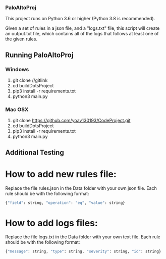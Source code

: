 ### PaloAltoProj

This project runs on Python 3.6 or higher (Python 3.8 is recommended).

Given a set of rules in a json file, and a "logs.txt" file, this script will create an output.txt file, which contains all of the logs that follows at least one of the given rules.

## Running PaloAltoProj
### Windows

1. git clone //gitlink
2. cd buildDotsProject
3. pip3 install -r requirements.txt
4. python3 main.py

### Mac OSX

1. git clone https://github.com/yoav130193/CodeProject.git
2. cd buildDotsProject
3. pip3 install -r requirements.txt
4. python3 main.py

## Additional Testing 

# How to add new rules file:
Replace the file rules.json in the Data folder with your own json file.
Each rule should be with the following format: 
```sh
{"field": string, "operation": "eq", "value": string}
```  
# How to add logs files:
Replace the file logs.txt in the Data folder with your own text file.
Each rule should be with the following format: 
```sh
{"message": string, "type": string, "severity": string, "id": string}
```  





